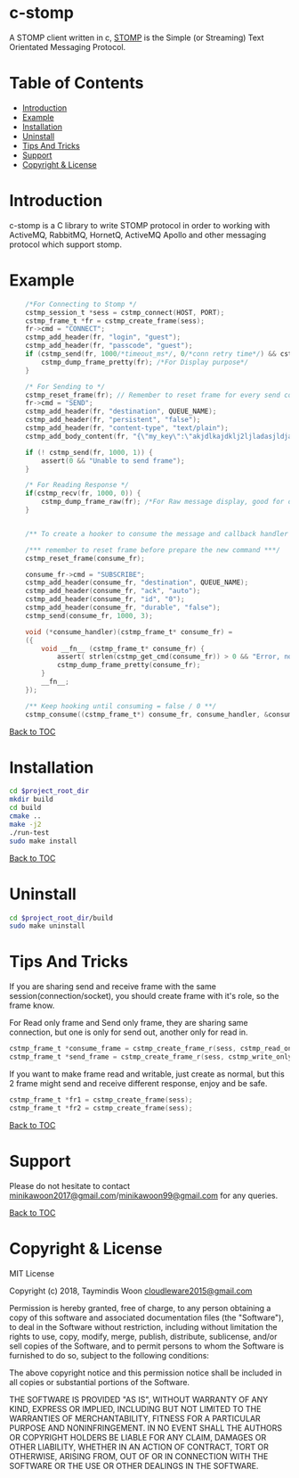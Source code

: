 c-stomp
=======

A STOMP client written in c, [STOMP](https://stomp.github.io/) is the Simple (or Streaming) Text Orientated Messaging Protocol.

Table of Contents
=================

* [Introduction](#introduction)
* [Example](#example)
* [Installation](#installation)
* [Uninstall](#uninstall)
* [Tips And Tricks](#tips-and-tricks)
* [Support](#support)
* [Copyright & License](#copyright--license)

Introduction
============

c-stomp is a C library to write STOMP protocol in order to working with ActiveMQ, RabbitMQ, HornetQ, ActiveMQ Apollo and other messaging protocol which support stomp.

Example
======
```c
    /*For Connecting to Stomp */
    cstmp_session_t *sess = cstmp_connect(HOST, PORT);
    cstmp_frame_t *fr = cstmp_create_frame(sess);
    fr->cmd = "CONNECT";
    cstmp_add_header(fr, "login", "guest");
    cstmp_add_header(fr, "passcode", "guest");
    if (cstmp_send(fr, 1000/*timeout_ms*/, 0/*conn retry time*/) && cstmp_recv(fr, 1000/*timeout_ms*/, 0/*conn retry time*/)) {
        cstmp_dump_frame_pretty(fr); /*For Display purpose*/
    }
```
```c
    /* For Sending to */
    cstmp_reset_frame(fr); // Remember to reset frame for every send command.
    fr->cmd = "SEND";
    cstmp_add_header(fr, "destination", QUEUE_NAME);
    cstmp_add_header(fr, "persistent", "false");
    cstmp_add_header(fr, "content-type", "text/plain");
    cstmp_add_body_content(fr, "{\"my_key\":\"akjdlkajdklj2ljladasjldjasljdl@ASD2\"}");

    if (! cstmp_send(fr, 1000, 1)) {
        assert(0 && "Unable to send frame");
    }
```
```c
    /* For Reading Response */
    if(cstmp_recv(fr, 1000, 0)) {
        cstmp_dump_frame_raw(fr); /*For Raw message display, good for debugging purpose*/ 
    }
```
```c

    /** To create a hooker to consume the message and callback handler **/

    /*** remember to reset frame before prepare the new command ***/
    cstmp_reset_frame(consume_fr);

    consume_fr->cmd = "SUBSCRIBE";
    cstmp_add_header(consume_fr, "destination", QUEUE_NAME);
    cstmp_add_header(consume_fr, "ack", "auto");
    cstmp_add_header(consume_fr, "id", "0");
    cstmp_add_header(consume_fr, "durable", "false");
    cstmp_send(consume_fr, 1000, 3);

    void (*consume_handler)(cstmp_frame_t* consume_fr) =
    ({
        void __fn__ (cstmp_frame_t* consume_fr) {
            assert( strlen(cstmp_get_cmd(consume_fr)) > 0 && "Error, no command found");
            cstmp_dump_frame_pretty(consume_fr);
        }
        __fn__;
    });

    /** Keep hooking until consuming = false / 0 **/
    cstmp_consume((cstmp_frame_t*) consume_fr, consume_handler, &consuming, 1000/*Reloop time, can ignore*/);
```
[Back to TOC](#table-of-contents)


Installation
============

```bash
cd $project_root_dir
mkdir build
cd build
cmake ..
make -j2
./run-test
sudo make install
```
[Back to TOC](#table-of-contents)

Uninstall
=========
```bash
cd $project_root_dir/build
sudo make uninstall
```


Tips And Tricks
===============

If you are sharing send and receive frame with the same session(connection/socket), you should create frame with it's role, so the frame know.

For Read only frame and Send only frame, they are sharing same connection, but one is only for send out, another only for read in.
```c
cstmp_frame_t *consume_frame = cstmp_create_frame_r(sess, cstmp_read_only_frame);
cstmp_frame_t *send_frame = cstmp_create_frame_r(sess, cstmp_write_only_frame);
```



If you want to make frame read and writable, just create as normal, but this 2 frame might send and receive different response, enjoy and be safe.
```c
cstmp_frame_t *fr1 = cstmp_create_frame(sess);
cstmp_frame_t *fr2 = cstmp_create_frame(sess);
```

[Back to TOC](#table-of-contents)

Support
=======

Please do not hesitate to contact minikawoon2017@gmail.com/minikawoon99@gmail.com for any queries.


[Back to TOC](#table-of-contents)

Copyright & License
===================

MIT License

Copyright (c) 2018, Taymindis Woon <cloudleware2015@gmail.com>

Permission is hereby granted, free of charge, to any person obtaining a copy
of this software and associated documentation files (the "Software"), to deal
in the Software without restriction, including without limitation the rights
to use, copy, modify, merge, publish, distribute, sublicense, and/or sell
copies of the Software, and to permit persons to whom the Software is
furnished to do so, subject to the following conditions:

The above copyright notice and this permission notice shall be included in all
copies or substantial portions of the Software.

THE SOFTWARE IS PROVIDED "AS IS", WITHOUT WARRANTY OF ANY KIND, EXPRESS OR
IMPLIED, INCLUDING BUT NOT LIMITED TO THE WARRANTIES OF MERCHANTABILITY,
FITNESS FOR A PARTICULAR PURPOSE AND NONINFRINGEMENT. IN NO EVENT SHALL THE
AUTHORS OR COPYRIGHT HOLDERS BE LIABLE FOR ANY CLAIM, DAMAGES OR OTHER
LIABILITY, WHETHER IN AN ACTION OF CONTRACT, TORT OR OTHERWISE, ARISING FROM,
OUT OF OR IN CONNECTION WITH THE SOFTWARE OR THE USE OR OTHER DEALINGS IN THE
SOFTWARE.
